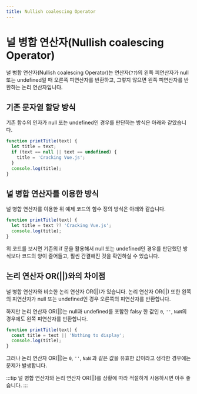 ```yaml
---
title: Nullish coalescing Operator
---
```


# 널 병합 연산자(Nullish coalescing Operator)

널 병합 연산자(Nullish coalescing Operator)는 연산자(`??`)의 왼쪽 피연산자가 null 또는 undefined일 때 오른쪽 피연산자를 반환하고, 그렇지 않으면 왼쪽 피연산자를 반환하는 논리 연산자입니다.

## 기존 문자열 할당 방식

기존 함수의 인자가 null 또는 undefined인 경우를 판단하는 방식은 아래와 같았습니다.

```js
function printTitle(text) {
  let title = text;
  if (text == null || text == undefined) {
    title = 'Cracking Vue.js';
  }
  console.log(title);
}
```

## 널 병합 연산자를 이용한 방식

널 병합 연산자를 이용한 위 예제 코드의 함수 정의 방식은 아래와 같습니다.

```js
function printTitle(text) {
  let title = text ?? 'Cracking Vue.js';
  console.log(title);
}
```

위 코드를 보시면 기존의 if 문을 활용해서 null 또는 undefined인 경우를 판단했던 방식보다 코드의 양이 줄어들고, 훨씬 간결해진 것을 확인하실 수 있습니다.

## 논리 연산자 OR(||)와의 차이점

널 병합 연산자와 비슷한 논리 연산자 OR(||)가 있습니다. 논리 연산자 OR(||) 또한 왼쪽의 피연산자가 null 또는 undefined인 경우 오른쪽의 피연산자를 반환합니다.

하지만 논리 연산자 OR(||)는 null과 undefined를 포함한 falsy 한 값인 `0`, `''`, `NaN`의 경우에도 왼쪽 피연산자를 반환합니다.

```js
function printTitle(text) {
  const title = text || 'Nothing to display';
  console.log(title);
}
```

그러나 논리 연산자 OR(||)는 `0`, `''`, `NaN` 과 같은 값을 유효한 값이라고 생각한 경우에는 문제가 발생합니다.

:::tip
널 병합 연산자와 논리 연산자 OR(||)를 상황에 따라 적절하게 사용하시면 아주 좋습니다.
:::
